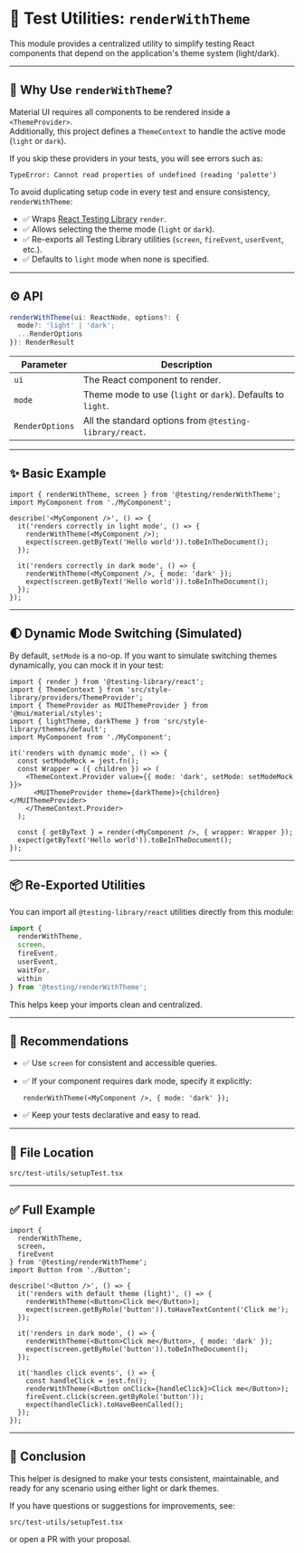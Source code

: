 # 🧪 Test Utilities: `renderWithTheme`

This module provides a centralized utility to simplify testing React components that depend on the application's theme system (light/dark).

---

## 🎯 Why Use `renderWithTheme`?

Material UI requires all components to be rendered inside a `<ThemeProvider>`.  
Additionally, this project defines a `ThemeContext` to handle the active mode (`light` or `dark`).

If you skip these providers in your tests, you will see errors such as:

```
TypeError: Cannot read properties of undefined (reading 'palette')
```

To avoid duplicating setup code in every test and ensure consistency, `renderWithTheme`:

- ✅ Wraps [React Testing Library](https://testing-library.com/docs/react-testing-library/intro/) `render`.
- ✅ Allows selecting the theme mode (`light` or `dark`).
- ✅ Re-exports all Testing Library utilities (`screen`, `fireEvent`, `userEvent`, etc.).
- ✅ Defaults to `light` mode when none is specified.

---

## ⚙️ API

```ts
renderWithTheme(ui: ReactNode, options?: {
  mode?: 'light' | 'dark';
  ...RenderOptions
}): RenderResult
```

| Parameter   | Description                                        |
|-------------|----------------------------------------------------|
| `ui`        | The React component to render.                    |
| `mode`      | Theme mode to use (`light` or `dark`). Defaults to `light`. |
| `RenderOptions` | All the standard options from `@testing-library/react`. |

---

## ✨ Basic Example

```tsx
import { renderWithTheme, screen } from '@testing/renderWithTheme';
import MyComponent from './MyComponent';

describe('<MyComponent />', () => {
  it('renders correctly in light mode', () => {
    renderWithTheme(<MyComponent />);
    expect(screen.getByText('Hello world')).toBeInTheDocument();
  });

  it('renders correctly in dark mode', () => {
    renderWithTheme(<MyComponent />, { mode: 'dark' });
    expect(screen.getByText('Hello world')).toBeInTheDocument();
  });
});
```

---

## 🌓 Dynamic Mode Switching (Simulated)

By default, `setMode` is a no-op.
If you want to simulate switching themes dynamically, you can mock it in your test:

```tsx
import { render } from '@testing-library/react';
import { ThemeContext } from 'src/style-library/providers/ThemeProvider';
import { ThemeProvider as MUIThemeProvider } from '@mui/material/styles';
import { lightTheme, darkTheme } from 'src/style-library/themes/default';
import MyComponent from './MyComponent';

it('renders with dynamic mode', () => {
  const setModeMock = jest.fn();
  const Wrapper = ({ children }) => (
    <ThemeContext.Provider value={{ mode: 'dark', setMode: setModeMock }}>
      <MUIThemeProvider theme={darkTheme}>{children}</MUIThemeProvider>
    </ThemeContext.Provider>
  );

  const { getByText } = render(<MyComponent />, { wrapper: Wrapper });
  expect(getByText('Hello world')).toBeInTheDocument();
});
```

---

## 📦 Re-Exported Utilities

You can import all `@testing-library/react` utilities directly from this module:

```ts
import {
  renderWithTheme,
  screen,
  fireEvent,
  userEvent,
  waitFor,
  within
} from '@testing/renderWithTheme';
```

This helps keep your imports clean and centralized.

---

## 📝 Recommendations

- ✅ Use `screen` for consistent and accessible queries.
- ✅ If your component requires dark mode, specify it explicitly:

  ```tsx
  renderWithTheme(<MyComponent />, { mode: 'dark' });
  ```

- ✅ Keep your tests declarative and easy to read.

---

## 🧩 File Location

```
src/test-utils/setupTest.tsx
```

---

## ✅ Full Example

```tsx
import {
  renderWithTheme,
  screen,
  fireEvent
} from '@testing/renderWithTheme';
import Button from './Button';

describe('<Button />', () => {
  it('renders with default theme (light)', () => {
    renderWithTheme(<Button>Click me</Button>);
    expect(screen.getByRole('button')).toHaveTextContent('Click me');
  });

  it('renders in dark mode', () => {
    renderWithTheme(<Button>Click me</Button>, { mode: 'dark' });
    expect(screen.getByRole('button')).toBeInTheDocument();
  });

  it('handles click events', () => {
    const handleClick = jest.fn();
    renderWithTheme(<Button onClick={handleClick}>Click me</Button>);
    fireEvent.click(screen.getByRole('button'));
    expect(handleClick).toHaveBeenCalled();
  });
});
```

---

## 🏁 Conclusion

This helper is designed to make your tests consistent, maintainable, and ready for any scenario using either light or dark themes.

If you have questions or suggestions for improvements, see:

```
src/test-utils/setupTest.tsx
```

or open a PR with your proposal.
